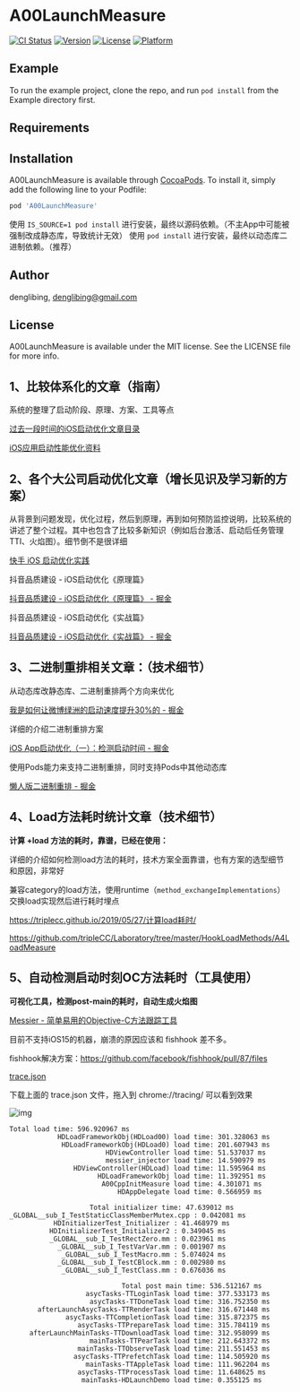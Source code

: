 # A00LaunchMeasure

[![CI Status](https://img.shields.io/travis/denglibing5/A00LaunchMeasure.svg?style=flat)](https://travis-ci.org/denglibing5/A00LaunchMeasure)
[![Version](https://img.shields.io/cocoapods/v/A00LaunchMeasure.svg?style=flat)](https://cocoapods.org/pods/A00LaunchMeasure)
[![License](https://img.shields.io/cocoapods/l/A00LaunchMeasure.svg?style=flat)](https://cocoapods.org/pods/A00LaunchMeasure)
[![Platform](https://img.shields.io/cocoapods/p/A00LaunchMeasure.svg?style=flat)](https://cocoapods.org/pods/A00LaunchMeasure)

## Example

To run the example project, clone the repo, and run `pod install` from the Example directory first.

## Requirements

## Installation

A00LaunchMeasure is available through [CocoaPods](https://cocoapods.org). To install
it, simply add the following line to your Podfile:

```ruby
pod 'A00LaunchMeasure'
```

使用 `IS_SOURCE=1 pod install` 进行安装，最终以源码依赖。（不主App中可能被强制改成静态库，导致统计无效）
使用 `pod install` 进行安装，最终以动态库二进制依赖。（推荐）

## Author

denglibing, denglibing@gmail.com

## License

A00LaunchMeasure is available under the MIT license. See the LICENSE file for more info.





## 1、比较体系化的文章（指南）

系统的整理了启动阶段、原理、方案、工具等点

[过去一段时间的iOS启动优化文章目录](https://everettjf.github.io/2018/12/12/ios-app-launch-perf-coll/#pre-main-阶段)

[iOS应用启动性能优化资料](https://everettjf.github.io/2018/08/06/ios-launch-performance-collection/)

## 2、各个大公司启动优化文章（增长见识及学习新的方案）

从背景到问题发现，优化过程，然后到原理，再到如何预防监控说明，比较系统的讲述了整个过程。其中也包含了比较多新知识（例如后台激活、启动后任务管理TTI、火焰图）。细节倒不是很详细

[快手 iOS 启动优化实践](https://mp.weixin.qq.com/s/ph7kFRKYWP1bqbNtTK4z3Q)

抖音品质建设 - iOS启动优化《原理篇》

[抖音品质建设 - iOS启动优化《原理篇》 - 掘金](https://juejin.cn/post/6887741815529832456)

抖音品质建设 - iOS启动优化《实战篇》

[抖音品质建设 - iOS启动优化《实战篇》 - 掘金](https://juejin.cn/post/6921508850684133390)

## 3、二进制重排相关文章：（技术细节）

从动态库改静态库、二进制重排两个方向来优化

[我是如何让微博绿洲的启动速度提升30%的 - 掘金](https://juejin.cn/post/6844904143111323661)

详细的介绍二进制重排方案

[iOS App启动优化（一）：检测启动时间 - 掘金](https://juejin.cn/post/6844904165773328392)

使用Pods能力来支持二进制重排，同时支持Pods中其他动态库

[懒人版二进制重排 - 掘金](https://juejin.cn/post/6844904192193085448)

## 4、Load方法耗时统计文章（技术细节）

**计算 +load 方法的耗时，靠谱，已经在使用：**

详细的介绍如何检测load方法的耗时，技术方案全面靠谱，也有方案的选型细节和原因，非常好

兼容category的load方法，使用runtime（`method_exchangeImplementations`）交换load实现然后进行耗时埋点

https://triplecc.github.io/2019/05/27/计算load耗时/

https://github.com/tripleCC/Laboratory/tree/master/HookLoadMethods/A4LoadMeasure

## 5、自动检测启动时刻OC方法耗时（工具使用）

**可视化工具，检测post-main的耗时，自动生成火焰图**

[Messier - 简单易用的Objective-C方法跟踪工具](https://everettjf.github.io/2019/05/06/messier/#背景)

目前不支持iOS15的机器，崩溃的原因应该和 fishhook 差不多。

fishhook解决方案：https://github.com/facebook/fishhook/pull/87/files

[trace.json](https://s3-us-west-2.amazonaws.com/secure.notion-static.com/c1b40e30-7c17-4e96-9f37-94ffb981f14a/trace.json)

下载上面的 trace.json 文件，拖入到 chrome://tracing/ 可以看到效果

![img](https://spotless-dragon-2b6.notion.site/image/https%3A%2F%2Fs3-us-west-2.amazonaws.com%2Fsecure.notion-static.com%2Ff7d542c3-161e-48e9-b2ff-edcabf91e6a7%2FUntitled.png?table=block&id=1da5b88f-6227-4a1d-a1a3-e6b482eebd65&spaceId=11661b9d-e796-4b15-be83-2c4bcd14fbdf&width=2000&userId=&cache=v2)



```shell
Total load time: 596.920967 ms
            HDLoadFrameworkObj(HDLoad00) load time: 301.328063 ms
             HDLoadFrameworkObj(HDLoad0) load time: 201.607943 ms
                        HDViewController load time: 51.537037 ms
                        messier_injector load time: 14.590979 ms
                HDViewController(HDLoad) load time: 11.595964 ms
                      HDLoadFrameworkObj load time: 11.392951 ms
                       A00CppInitMeasure load time: 4.301071 ms
                           HDAppDelegate load time: 0.566959 ms

					Total initializer time: 47.639012 ms
_GLOBAL__sub_I_TestStaticClassMemberMutex.cpp : 0.042081 ms
           HDInitializerTest_Initializer : 41.468979 ms
          HDInitializerTest_Initializer2 : 0.349045 ms
          _GLOBAL__sub_I_TestRectZero.mm : 0.023961 ms
            _GLOBAL__sub_I_TestVarVar.mm : 0.001907 ms
             _GLOBAL__sub_I_TestMacro.mm : 5.074024 ms
            _GLOBAL__sub_I_TestCBlock.mm : 0.002980 ms
             _GLOBAL__sub_I_TestClass.mm : 0.676036 ms

							Total post main time: 536.512167 ms
                   asycTasks-TTLoginTask load time: 377.533173 ms
                    asycTasks-TTDoneTask load time: 316.752350 ms
       afterLaunchAsycTasks-TTRenderTask load time: 316.671448 ms
              asycTasks-TTCompletionTask load time: 315.872375 ms
                 asycTasks-TTPrepareTask load time: 315.784119 ms
     afterLaunchMainTasks-TTDownloadTask load time: 312.958099 ms
                    mainTasks-TTPearTask load time: 212.643372 ms
                 mainTasks-TTObserveTask load time: 211.551453 ms
                asycTasks-TTPrefetchTask load time: 114.505920 ms
                   mainTasks-TTAppleTask load time: 111.962204 ms
                 asycTasks-TTProcessTask load time: 11.648625 ms
                  mainTasks-HDLaunchDemo load time: 0.355125 ms
```

